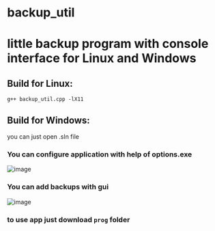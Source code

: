 # backup_util
# little backup program with console interface for Linux and Windows

## Build for Linux:
`g++ backup_util.cpp -lX11`
## Build for Windows:
you can just open .sln file

### You can configure application with help of options.exe
![image](https://github.com/DaniilUbica/backup_util/assets/102466617/b418964d-a3e8-484f-ae81-84b4ac2009cf)
### You can add backups with gui
![image](https://github.com/DaniilUbica/backup_util/assets/102466617/ed4c17ea-94b4-4b74-842b-ec449c580109)
### to use app just download `prog` folder
